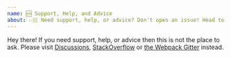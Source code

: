 ```yaml
---
name: 🆘 Support, Help, and Advice
about: 👉🏽 Need support, help, or advice? Don't open an issue! Head to https://github.com/webpack/webpack/discussions, StackOverflow or https://gitter.im/webpack/webpack.
---
```


Hey there! If you need support, help, or advice then this is not the place to ask.
Please visit [Discussions](https://github.com/webpack/webpack/discussions), [StackOverflow](https://stackoverflow.com/questions/tagged/webpack)
or [the Webpack Gitter](https://gitter.im/webpack/webpack) instead.
